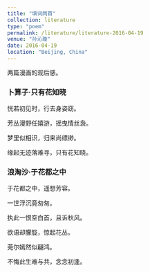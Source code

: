 ```yaml
---
title: "填词两首"
collection: literature
type: "poem"
permalink: /literature/literature-2016-04-19
venue: "孙沁璇"
date: 2016-04-19
location: "Beijing, China"
---
```


两篇漫画的观后感。

### 卜算子·只有花知晓

恍若初见时，行去身姿窈。

芳丛漫野任嬉游，摇曳情丝袅。

梦里似相识，归来尚缥缈。

缘起无迹落难寻，只有花知晓。

### 浪淘沙·于花都之中

于花都之中，遥想芳容。

一世浮沉竟匆匆。

执此一恨空白首，且诉秋风。

欲语却朦胧，惊起花丛。

莞尔嫣然似翩鸿。

不悔此生难与共，念念初逢。